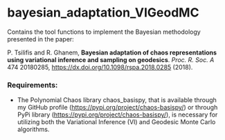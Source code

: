 # bayesian_adaptation_VIGeodMC
Contains the tool functions to implement the Bayesian methodology presented in the paper:

P. Tsilifis and R. Ghanem, **Bayesian adaptation of chaos representations using variational inference and sampling on geodesics**. *Proc. R. Soc. A* 474 20180285, https://dx.doi.org/10.1098/rspa.2018.0285 (2018).


### Requirements:
- The Polynomial Chaos library chaos_basispy, that is available through my GitHub profile (https://pypi.org/project/chaos-basispy/) or through PyPi library (https://pypi.org/project/chaos-basispy/), is necessary for utilizing both the Variational Inference (VI) and Geodesic Monte Carlo algorithms. 
